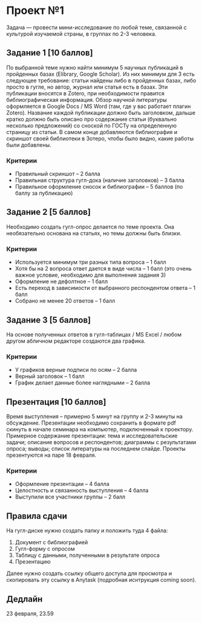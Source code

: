 # Проект №1

Задача — провести мини-исследование по любой теме, связанной с культурой изучаемой страны, в группах по 2-3 человека.

## Задание 1 [10 баллов]
По выбранной теме нужно найти минимум 5 научных публикаций в пройденных базах (Elibrary, Google Scholar). Из них минимум для 3 есть следующее требование: статьи найдены либо в пройденных базах, либо просто в гугле, но автор, журнал или статья есть в базах.
Эти публикации вносятся в Zotero, при необходимости правится библиографическая информация. Обзор научной литературы оформляется в Google Docs / MS Word (там, где у вас работает плагин Zotero). 
Название каждой публикации должно быть заголовком, дальше кратко должно быть описано про содержание статьи (буквально несколько предложений) со сноской по ГОСТу на определенную страницу из статьи. В самом конце добавляются библиография и скриншот своей библиотеки в Зотеро, чтобы было видно, какие работы были добавлены.

### Критерии
* Правильный скриншот – 2 балла
* Правильная структура гугл-дока (наличие заголовков) – 3 балла 
* Правильное оформление сносок и библиографии – 5 баллов (по баллу за публикацию)

## Задание 2 [5 баллов]
Необходимо создать гугл-опрос делается по теме проекта. Она необязательно основана на статьях, но темы должны быть близки.  

### Критерии
* Используется минимум три разных типа вопроса – 1 балл
* Хотя бы на 2 вопроса ответ дается в виде числа – 1 балл (это очень важное условие, необходимо для выполнения задания 3)
* Оформление не дефолтное – 1 балл
* Есть переход в зависимости от выбранного респондентом ответа – 1 балл
* Собрано не менее 20 ответов – 1 балл

## Задание 3 [5 баллов]
На основе полученных ответов в гугл-таблицах / MS Excel / любом другом абличном редакторе создаются два графика.

### Критерии
* У графиков верные подписи по осям – 2 балла
* Верный заголовок – 1 балл
* График делает данные более наглядными – 2 балла 

## Презентация [10 баллов]

Время выступления – примерно 5 минут на группу и 2-3 минуты на обсуждение. Презентации необходимо сохранить в формате pdf скинуть в начале семинара на компьютер, подключенный к проектору. Примерное содержание презентации: тема и исследовательские задачи; описание вопросов и респондентов; диаграммы с результатами опроса; выводы; список литературы на последнем слайде. Проекты презентуются на паре 18 февраля.

### Критерии
* Оформление презентации – 4 балла 
* Целостность и связанность выступления – 4 балла
* Выступили все участники группы – 2 балл


## Правила сдачи
На гугл-диске нужно создать папку и положить туда 4 файла: 

1. Документ с библиографией
2. Гугл-форму с опросом
3. Таблицу с данными, полученными в результате опроса
4. Презентацию

Далее нужно создать ссылку общего доступа для просмотра и скопировать эту ссылку в Anytask (подробная иснтрукция coming soon).

## Дедлайн 

23 февраля, 23.59

